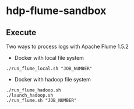 # hdp-flume-sandbox

## Execute
Two ways to process logs with Apache Flume 1.5.2
* Docker with local file system
```
./run_flume_local.sh "JOB_NUMBER"
```

* Docker with hadoop file system
```
./run_flume_hadoop.sh
./launch_hadoop.sh
./run_flume.sh "JOB_NUMBER"
```

